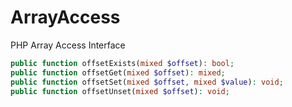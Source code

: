 # ArrayAccess
PHP Array Access Interface

```php
public function offsetExists(mixed $offset): bool;
public function offsetGet(mixed $offset): mixed;
public function offsetSet(mixed $offset, mixed $value): void;
public function offsetUnset(mixed $offset): void;
